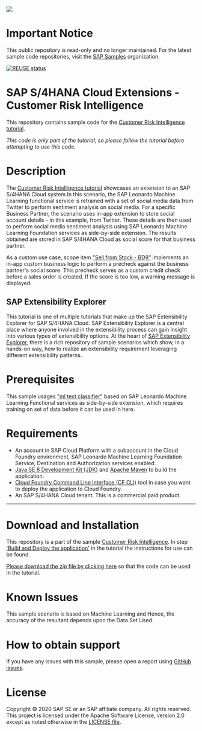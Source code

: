 ![](https://img.shields.io/badge/STATUS-NOT%20CURRENTLY%20MAINTAINED-red.svg?longCache=true&style=flat)

# Important Notice
This public repository is read-only and no longer maintained. For the latest sample code repositories, visit the [SAP Samples](https://github.com/SAP-samples) organization.

[![REUSE status](https://api.reuse.software/badge/github.com/SAP-samples/s4hana-ext-customer-risk-intelligence)](https://api.reuse.software/info/github.com/SAP-samples/s4hana-ext-customer-risk-intelligence)
# SAP S/4HANA Cloud Extensions - Customer Risk Intelligence
This repository contains sample code for the [Customer Risk Intelligence tutorial](http://tiny.cc/s4-cust-risk-intelligence).

_This code is only part of the tutorial, so please follow the tutorial before attempting to use this code._

# Description
The [Customer Risk Intelligence tutorial](http://tiny.cc/s4-cust-risk-intelligence) showcases an extension to an SAP S/4HANA Cloud system.In this scenario, the SAP Leonardo Machine Learning functional service is retrained with a set of social media data from Twitter to perform sentiment analysis on social media. For a specific Business Partner, the scenario uses in-app extension to store social account details - in this example, from Twitter. These details are then used to perform social media sentiment analysis using SAP Leonardo Machine Learning Foundation services as side-by-side extension. The results obtained are stored in SAP S/4HANA Cloud as social score for that business partner.

As a custom use case, scope item ["Sell from Stock - BD9"](https://rapid.sap.com/bp/#/browse/scopeitems/BD9) implements an in-app custom business logic to perform a precheck against the business partner's social score. This precheck serves as a custom credit check before a sales order is created. If the score is too low, a warning message is displayed.

## SAP Extensibility Explorer
This tutorial is one of multiple tutorials that make up the SAP Extensibility Explorer for SAP S/4HANA Cloud. SAP Extensibility Explorer is a central place where anyone involved in the extensibility process can gain insight into various types of extensibility options. At the heart of [SAP Extensibility Explorer](https://sap.com/extends4), there is a rich repository of sample scenarios which show, in a hands-on way, how to realize an extensibility requirement leveraging different extensibility patterns.

# Prerequisites
This sample usages ["ml text classifier"](https://github.com/SAP-samples/leonardo-ml-training) based on
SAP Leonardo Machine Learning Functional services as side-by-side extension, which requires training on set of data before it can be used in here.

# Requirements
- An account in SAP Cloud Platform with a subaccount in the Cloud Foundry environment, SAP Leonardo Machine Learning Foundation Service,
Destination and Authorization services enabled.
- [Java SE 8 Development Kit (JDK)](https://www.oracle.com/technetwork/java/javase/downloads/index.html) and [Apache Maven](http://maven.apache.org/download.cgi) to build the application.
- [Cloud Foundry Command Line Interface (CF CLI)](https://docs.cloudfoundry.org/cf-cli/install-go-cli.html) tool in case you want to deploy the application to Cloud Foundry.
- An SAP S/4HANA Cloud tenant. This is a commercial paid product.

---------------------
# Download and Installation
This repository is a part of the sample [Customer Risk Intelligence](https://help.sap.com/viewer/aa1fb90ce2884ab890425aeeb6004eed/latest/en-US). In step ['Build and Deploy the application'](https://help.sap.com/viewer/aa1fb90ce2884ab890425aeeb6004eed/latest/en-US/2ff3ec61924642769016932e250836e7.html) in the tutorial the instructions for use can be found.

[Please download the zip file by clicking here](https://github.com/SAP-samples/s4hana-ext-customer-risk-intelligence/archive/master.zip) so that the code can be used in the tutorial.
# Known Issues
This sample scenario is based on Machine Learning and Hence, the accuracy of the resultant depends upon the Data Set Used. 

# How to obtain support
If you have any issues with this sample, please open a report using [GitHub issues](https://github.com/SAP-samples/s4hana-ext-customer-risk-intelligence/issues).

# License
Copyright © 2020 SAP SE or an SAP affiliate company. All rights reserved. This project is licensed under the Apache Software License, version 2.0 except as noted otherwise in the [LICENSE file](LICENSES/Apache-2.0.txt).
